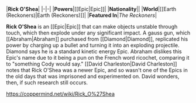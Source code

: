 |**Rick O'Shea**|
|-|-|
|**Powers**|[[Epic\|Epic]]|
|**Nationality**||
|**World**|[[Earth (Reckoners)\|Earth (Reckoners)]]|
|**Featured In**|*The Reckoners*|

**Rick O'Shea** is an  [[Epic\|Epic]] that can make objects unstable through touch, which then explode under any significant impact. A gauss gun, which [[Abraham\|Abraham]] purchased from [[Diamond\|Diamond]], replicated his power by charging up a bullet and turning it into an exploding projectile. Diamond says he is a standard kinetic energy Epic.
Abraham dislikes this Epic's name due to it being a pun on the French word ricochet, comparing it to "something Cody would say."
[[David Charleston\|David Charleston]] notes that Rick O'Shea was a newer Epic, and so wasn't one of the Epics in the old days that was imprisoned and experimented on. David wonders, then, if such research still occurs.



https://coppermind.net/wiki/Rick_O%27Shea